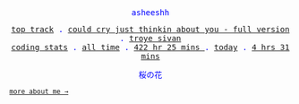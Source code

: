 <p align="center" style="color:blue"><samp>asheeshh</samp></p>        <p align="center" style="color:blue">        <samp>            <a href="https://open.spotify.com/track/3H7oAhHxkEkSf9iomv2mbG">top track</a> .            <a href="https://open.spotify.com/track/3H7oAhHxkEkSf9iomv2mbG">could cry just thinkin about you - full version</a> .            <a href="https://open.spotify.com/track/3H7oAhHxkEkSf9iomv2mbG">troye sivan</a></br>            <a href="https://wakatime.com/@asheeshh">coding stats</a> .            <a href="https://wakatime.com/@asheeshh">all time</a> .            <a href="https://wakatime.com/@asheeshh">            422 hr 25 mins        </a> .            <a href="https://wakatime.com/@asheeshh">today</a> .            <a href="https://wakatime.com/@asheeshh">4 hrs 31 mins</a>        </samp>        </p>        <p align="center" style="color:blue"><samp>桜の花</samp></p>                <sub><samp><a href="https://asheeshh.ninja/about/">more about me →</a></samp></sub>